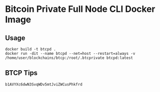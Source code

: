 # Bitcoin Private Full Node CLI Docker Image

## Usage

```
docker build -t btcpd .
docker run -dit --name btcpd --net=host --restart=always -v /home/user/blockchains/btcp:/root/.btcprivate btcpd:latest
```

## BTCP Tips
```
b1AVYXc6dwN3SvqWDv5mtJviZWCusPhkfrd
```
